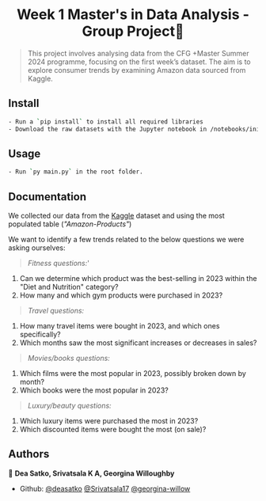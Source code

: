 <h1 align="center">Week 1 Master's in Data Analysis - Group Project👋</h1>
</p>

> This project involves analysing data from the CFG +Master Summer 2024 programme, focusing on the first week’s dataset. The aim is to explore consumer trends by examining Amazon data sourced from Kaggle.


## Install

```sh
- Run a `pip install` to install all required libraries
- Download the raw datasets with the Jupyter notebook in /notebooks/initialise.ipynb
```

## Usage

```sh
- Run `py main.py` in the root folder.
```

## Documentation
We collected our data from the [Kaggle](https://www.kaggle.com/datasets/lokeshparab/amazon-products-dataset/data?select=All+Electronics.csv) dataset and using the most populated table (_"Amazon-Products"_)

We want to identify a few trends related to the below questions we were asking ourselves:


>_Fitness questions:_'

1. Can we determine which product was the best-selling in 2023 within the "Diet and Nutrition" category?
2. How many and which gym products were purchased in 2023? 

>_Travel questions:_

1. How many travel items were bought in 2023, and which ones specifically?
2. Which months saw the most significant increases or decreases in sales?

>_Movies/books questions:_

1. Which films were the most popular in 2023, possibly broken down by month?
2. Which books were the most popular in 2023?

>_Luxury/beauty questions:_

1. Which luxury items were purchased the most in 2023?
2. Which discounted items were bought the most (on sale)?




## Authors

👤 **Dea Satko, Srivatsala K A, Georgina Willoughby**

* Github: [@deasatko](https://github.com/deasatko)
[@Srivatsala17](https://github.com/Srivatsala17)
[@georgina-willow](https://github.com/georgina-willow/georgina-willow)
